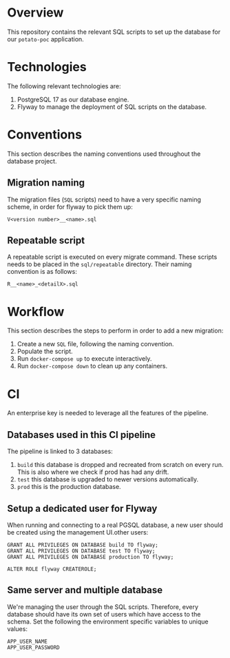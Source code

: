# Overview
This repository contains the relevant SQL scripts to set up the database for our `potato-poc` application.

# Technologies
The following relevant technologies are:
1. PostgreSQL 17 as our database engine.
2. Flyway to manage the deployment of SQL scripts on the database.

# Conventions
This section describes the naming conventions used throughout the database project.

## Migration naming
The migration files (`SQL` scripts) need to have a very specific naming scheme, in order for flyway to pick them up:
```
V<version number>__<name>.sql
```

## Repeatable script
A repeatable script is executed on every migrate command. These scripts needs to be placed in the `sql/repeatable` directory. Their naming convention is as follows:
```
R__<name>_<detailX>.sql
```

# Workflow
This section describes the steps to perform in order to add a new migration:
1. Create a new `SQL` file, following the naming convention.
2. Populate the script.
3. Run `docker-compose up` to execute interactively.
4. Run `docker-compose down` to clean up any containers.

# CI
An enterprise key is needed to leverage all the features of the pipeline.

## Databases used in this CI pipeline
The pipeline is linked to 3 databases:
1. `build` this database is dropped and recreated from scratch on every run. This is also where we check if prod has had any drift.
2. `test` this database is upgraded to newer versions automatically.
3. `prod` this is the production database. 

## Setup a dedicated user for Flyway
When running and connecting to a real PGSQL database, a new user should be created using the management UI.other users:
```
GRANT ALL PRIVILEGES ON DATABASE build TO flyway;
GRANT ALL PRIVILEGES ON DATABASE test TO flyway;
GRANT ALL PRIVILEGES ON DATABASE production TO flyway;

ALTER ROLE flyway CREATEROLE;
```

## Same server and multiple database
We're managing the user through the SQL scripts. Therefore, every database should have its own set of users which have access to the schema. Set the following the environment specific variables to unique values:
```
APP_USER_NAME
APP_USER_PASSWORD
```